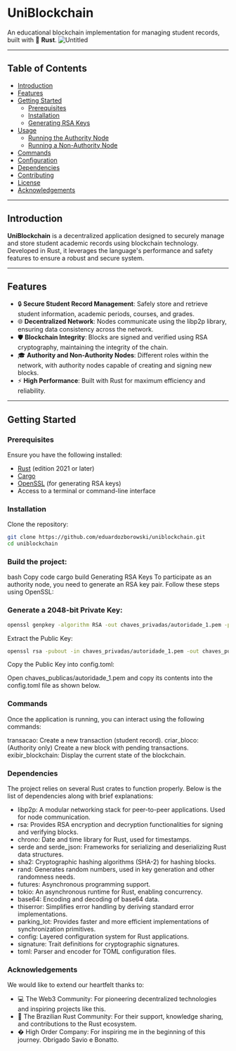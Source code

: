 # UniBlockchain

An educational blockchain implementation for managing student records, built with 🦀 **Rust**.
![Untitled](https://github.com/user-attachments/assets/33bd36ab-3680-4cd1-bf1b-e04009c5e8d3)

---

## Table of Contents

- [Introduction](#introduction)
- [Features](#features)
- [Getting Started](#getting-started)
  - [Prerequisites](#prerequisites)
  - [Installation](#installation)
  - [Generating RSA Keys](#generating-rsa-keys)
- [Usage](#usage)
  - [Running the Authority Node](#running-the-authority-node)
  - [Running a Non-Authority Node](#running-a-non-authority-node)
- [Commands](#commands)
- [Configuration](#configuration)
- [Dependencies](#dependencies)
- [Contributing](#contributing)
- [License](#license)
- [Acknowledgements](#acknowledgements)

---

## Introduction

**UniBlockchain** is a decentralized application designed to securely manage and store student academic records using blockchain technology. Developed in Rust, it leverages the language's performance and safety features to ensure a robust and secure system.

---

## Features

- 🔒 **Secure Student Record Management**: Safely store and retrieve student information, academic periods, courses, and grades.
- 🌐 **Decentralized Network**: Nodes communicate using the libp2p library, ensuring data consistency across the network.
- 🛡️ **Blockchain Integrity**: Blocks are signed and verified using RSA cryptography, maintaining the integrity of the chain.
- 🎓 **Authority and Non-Authority Nodes**: Different roles within the network, with authority nodes capable of creating and signing new blocks.
- ⚡ **High Performance**: Built with Rust for maximum efficiency and reliability.

---

## Getting Started

### Prerequisites

Ensure you have the following installed:

- [Rust](https://www.rust-lang.org/tools/install) (edition 2021 or later)
- [Cargo](https://doc.rust-lang.org/cargo/getting-started/installation.html)
- [OpenSSL](https://www.openssl.org/) (for generating RSA keys)
- Access to a terminal or command-line interface

### Installation

Clone the repository:

```bash
git clone https://github.com/eduardozborowski/uniblockchain.git
cd uniblockchain
```

### Build the project:

bash
Copy code
cargo build
Generating RSA Keys
To participate as an authority node, you need to generate an RSA key pair. Follow these steps using OpenSSL:

### Generate a 2048-bit Private Key:

```bash
openssl genpkey -algorithm RSA -out chaves_privadas/autoridade_1.pem -pkeyopt rsa_keygen_bits:2048
```
Extract the Public Key:

```bash
openssl rsa -pubout -in chaves_privadas/autoridade_1.pem -out chaves_publicas/autoridade_1.pem
```
Copy the Public Key into config.toml:

Open chaves_publicas/autoridade_1.pem and copy its contents into the config.toml file as shown below.

### Commands
Once the application is running, you can interact using the following commands:

transacao: Create a new transaction (student record).
criar_bloco: (Authority only) Create a new block with pending transactions.
exibir_blockchain: Display the current state of the blockchain.

### Dependencies
The project relies on several Rust crates to function properly. Below is the list of dependencies along with brief explanations:
- libp2p: A modular networking stack for peer-to-peer applications. Used for node communication.
- rsa: Provides RSA encryption and decryption functionalities for signing and verifying blocks.
- chrono: Date and time library for Rust, used for timestamps.
- serde and serde_json: Frameworks for serializing and deserializing Rust data structures.
- sha2: Cryptographic hashing algorithms (SHA-2) for hashing blocks.
- rand: Generates random numbers, used in key generation and other randomness needs.
- futures: Asynchronous programming support.
- tokio: An asynchronous runtime for Rust, enabling concurrency.
- base64: Encoding and decoding of base64 data.
- thiserror: Simplifies error handling by deriving standard error implementations.
- parking_lot: Provides faster and more efficient implementations of synchronization primitives.
- config: Layered configuration system for Rust applications.
- signature: Trait definitions for cryptographic signatures.
- toml: Parser and encoder for TOML configuration files.


### Acknowledgements
We would like to extend our heartfelt thanks to:

-  💻 The Web3 Community: For pioneering decentralized technologies and inspiring projects like this.
-  🦀 The Brazilian Rust Community: For their support, knowledge sharing, and contributions to the Rust ecosystem.
-  � High Order Company: For inspiring me in the beginning of this journey. Obrigado Savio e Bonatto.
